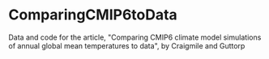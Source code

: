 # ComparingCMIP6toData
Data and code for the article, "Comparing CMIP6 climate model simulations of annual global mean temperatures to data", by Craigmile and Guttorp
